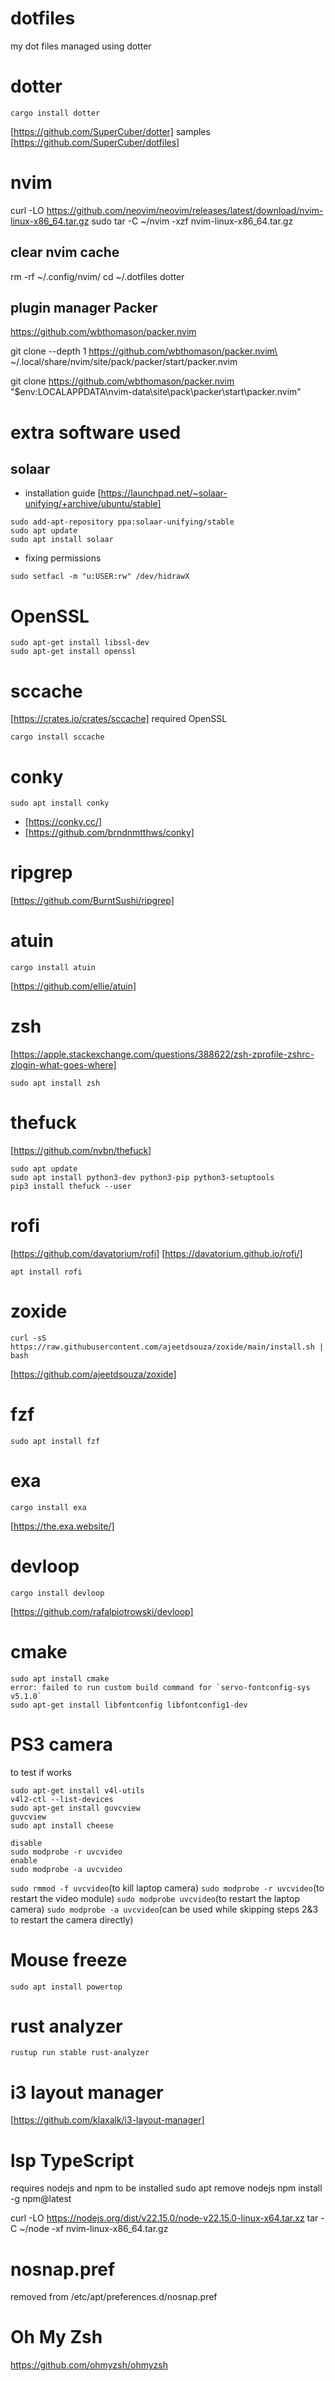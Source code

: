 # dotfiles
my dot files managed using dotter

# dotter
```
cargo install dotter
```
[https://github.com/SuperCuber/dotter]
samples [https://github.com/SuperCuber/dotfiles]

# nvim
curl -LO https://github.com/neovim/neovim/releases/latest/download/nvim-linux-x86_64.tar.gz
sudo tar -C ~/nvim -xzf nvim-linux-x86_64.tar.gz

## clear nvim cache
rm -rf ~/.config/nvim/
cd ~/.dotfiles
dotter


## plugin manager Packer
https://github.com/wbthomason/packer.nvim

git clone --depth 1 https://github.com/wbthomason/packer.nvim\
 ~/.local/share/nvim/site/pack/packer/start/packer.nvim

 git clone https://github.com/wbthomason/packer.nvim "$env:LOCALAPPDATA\nvim-data\site\pack\packer\start\packer.nvim"

# extra software used

## solaar 
- installation guide [https://launchpad.net/~solaar-unifying/+archive/ubuntu/stable]
```
sudo add-apt-repository ppa:solaar-unifying/stable
sudo apt update
sudo apt install solaar
```
- fixing permissions
```
sudo setfacl -m "u:USER:rw" /dev/hidrawX
```

# OpenSSL
```
sudo apt-get install libssl-dev
sudo apt-get install openssl
```

# sccache
[https://crates.io/crates/sccache]
required OpenSSL
```
cargo install sccache
```

# conky
```
sudo apt install conky
```
- [https://conky.cc/]
- [https://github.com/brndnmtthws/conky]

# ripgrep
[https://github.com/BurntSushi/ripgrep]

# atuin
```
cargo install atuin
```
[https://github.com/ellie/atuin]

# zsh
[https://apple.stackexchange.com/questions/388622/zsh-zprofile-zshrc-zlogin-what-goes-where]
```
sudo apt install zsh
```

# thefuck
[https://github.com/nvbn/thefuck]
```
sudo apt update
sudo apt install python3-dev python3-pip python3-setuptools
pip3 install thefuck --user
```

# rofi
[https://github.com/davatorium/rofi]
[https://davatorium.github.io/rofi/]
```
apt install rofi
```

# zoxide
```
curl -sS https://raw.githubusercontent.com/ajeetdsouza/zoxide/main/install.sh | bash
```
[https://github.com/ajeetdsouza/zoxide]

# fzf
```
sudo apt install fzf
```

# exa
```
cargo install exa
```
[https://the.exa.website/]

# devloop
```
cargo install devloop
```
[https://github.com/rafalpiotrowski/devloop]

# cmake
```
sudo apt install cmake
error: failed to run custom build command for `servo-fontconfig-sys v5.1.0`
sudo apt-get install libfontconfig libfontconfig1-dev
```

# PS3 camera
to test if works
```
sudo apt-get install v4l-utils
v4l2-ctl --list-devices
sudo apt-get install guvcview
guvcview
sudo apt install cheese

disable
sudo modprobe -r uvcvideo
enable
sudo modprobe -a uvcvideo
```

```sudo rmmod -f uvcvideo```(to kill laptop camera)
```sudo modprobe -r uvcvideo```(to restart the video module)
```sudo modprobe uvcvideo```(to restart the laptop camera)
```sudo modprobe -a uvcvideo```(can be used while skipping steps 2&3 to restart the camera directly)

# Mouse freeze
```
sudo apt install powertop
```

# rust analyzer
```
rustup run stable rust-analyzer
```

# i3 layout manager
[https://github.com/klaxalk/i3-layout-manager]

# lsp TypeScript
requires nodejs and npm to be installed
sudo apt remove nodejs
npm install -g npm@latest

curl -LO https://nodejs.org/dist/v22.15.0/node-v22.15.0-linux-x64.tar.xz
tar -C ~/node -xf nvim-linux-x86_64.tar.gz


# nosnap.pref
removed from /etc/apt/preferences.d/nosnap.pref

# Oh My Zsh

https://github.com/ohmyzsh/ohmyzsh